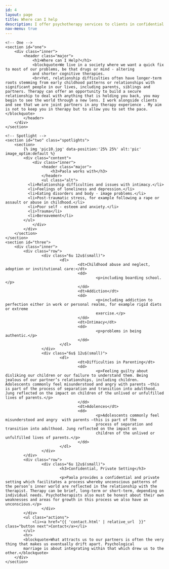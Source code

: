 ```yaml
---
id: 4
layout: page
title: Where can I help
description: I offer psychotherapy services to clients in confidential and private settings as well as reflective practice groups for clinical and management teams in nhs, charity and business settings
nav-menu: true
---
```


<!-- Main -->

<div id="main" class="alt">

    <!-- One -->
    <section id="one">
    	<div class="inner">
    		<header class="major">
    			<h1>Where can I Help?</h1>
    			<blockquote>We live in a society where we want a quick fix to most of our problems, be that drugs or mind - altering
    			and shorter cognitive therapies.
    			<br>Yet, relationship difficulties often have longer-term roots stemming from early childhood patterns or relationships with significant people in our lives, including parents, siblings and partners. Therapy can offer an opportunity to build a secure relationship to deal with anything that is holding you back, you may begin to see the world through a new lens. I work alongside clients and see that we are joint partners in any therapy experience . My aim is not to keep you in therapy but to allow you to set the pace.</blockquote>
    		</header>
    	</div>
    </section>

    <!-- Spotlight -->
    <section id="two" class="spotlights">
    	<section>
    		{% img 'pic10.jpg' data-position:'25% 25%' alt:'pic' image_optim:default %}
    		<div class="content">
    			<div class="inner">
    				<header class="major">
    					<h3>Paola works with</h3>
    				</header>
    				<ul class="alt">
              <li>Relationship difficulties and issues with intimacy.</li>
              <li>Feelings of loneliness and depression.</li>
              <li>Eating disorders and body - image problems.</li>
              <li>Post-traumatic stress, for example following a rape or assault or abuse in childhood.</li>
              <li>Poor self - esteem and anxiety.</li>
              <li>Trauma</li>
              <li>Bereavement</li>
          	</ul>
    			</div>
    		</div>
    	</section>
    </section>
    <section id="three">
    	<div class="inner">
    		<div class="row">
    				<div class="6u 12u$(small)">
    						<dl>
    								<dt>Childhood abuse and neglect, adoption or institutional care:</dt>
    								<dd>
    										<p>including boarding school.</p>
    								</dd>
    								<dt>Addiction</dt>
    								<dd>
    										<p>including addiction to perfection either in work or personal realms, for example rigid diets or extreme
    										exercise.</p>
    								</dd>
    								<dt>Intimacy</dt>
    								<dd>
    										<p>problems in being authentic.</p>
    								</dd>
    						</dl>
    				</div>
    				<div class="6u$ 12u$(small)">
    						<dl>
    								<dt>Difficulties in Parenting</dt>
    								<dd>
    										<p>Feeling guilty about disliking our children or our failure to understand them. Being jealous of our partner’s relationships, including children.  Adolescents commonly feel misunderstood and angry with parents –this is part of the process of separation and transition into adulthood. Jung reflected on the impact on children of the unlived or unfulfilled lives of parents.</p>
    								</dd>
    								<dt>Adolences</dt>
    								<dd>
    										<p>Adolescents commonly feel misunderstood and angry  with parents –this is part of the
    										process of separation and transition into adulthood. Jung reflected on the impact on
    										children of the unlived or unfulfilled lives of parents.</p>
    								</dd>
    						</dl>
    				</div>
    		</div>
    		<div class="row">
    				<div class="6u 12u$(small)">
    						<h3>Confidential, Private Setting</h3>

    						<p>Paola provides a confidential and private setting which facilitates a process whereby unconscious patterns of the person’s inner world are reflected in the relationship with the therapist. Therapy can be brief, long-term or short-term, depending on individual needs. Psychotherapists also must be honest about their own weaknesses and areas for growth in this process we also have an unconscious.</p>
    				</div>
    		</div>
    		<ul class="actions">
    			<li><a href="{{ 'contact.html' | relative_url  }}" class="button next">Contact</a></li>
    		</ul>
    		<hr>
    		<blockquote>What attracts us to our partners is often the very thing that makes us eventually drift apart. Psychological
    		marriage is about integrating within that which drew us to the other.</blockquote>
    	</div>
    </section>

</div>
